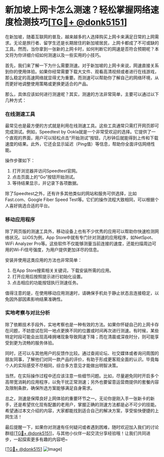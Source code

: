# 新加坡上网卡怎么测速？轻松掌握网络速度检测技巧[[TG💪+ @donk5151](https://t.me/s/donk5151)]

在新加坡，随着互联网的普及，越来越多的人选择购买上网卡来满足日常的上网需求。无论是旅行者、留学生还是长期居住的新加坡居民，上网卡都成了不可或缺的工具。然而，当你拿到一张新的上网卡时，如何判断它的网速是否符合预期呢？本文将为你详细介绍如何测速以及一些实用的小技巧。

首先，我们来了解一下为什么需要测速。对于新加坡的上网卡来说，网速直接关系到你的使用体验。如果你经常需要下载大文件、观看高清视频或者进行在线游戏，那么稳定的高速网络就显得尤为重要。而测速可以帮助你了解自己的网络环境，从而更好地调整使用策略或更换更适合的产品。

那么，具体应该如何进行测速呢？其实，测速的方法非常简单，主要可以通过以下几种方式：

### 在线测速工具

最常见也是最方便的方式就是利用在线测速工具。这些工具通常只需打开网页即可完成测试。例如，Speedtest by Ookla就是一个非常受欢迎的选择。它提供了一个直观的界面，用户可以轻松点击“开始测试”按钮，几秒钟后就能得到上传和下载速度的结果。此外，它还会显示延迟（Ping值）等信息，帮助你全面评估网络性能。

操作步骤如下：
1. 打开浏览器并访问Speedtest官网。
2. 点击页面上的“Go”按钮开始测试。
3. 等待结果显示，并记录下各项数据。

除了Speedtest之外，还有许多其他类似的网站和服务可供选择，比如Fast.com、Google Fiber Speed Test等。它们的操作流程大致相同，可以根据个人喜好挑选合适的平台。

### 移动应用程序

除了网页版的测速工具外，移动设备上也有不少优秀的应用可以帮助你快速检测网络状况。以iOS为例，App Store中就有专门针对测速的应用程序，如NetSpot、WiFi Analyzer Pro等。这些软件不仅能够测量当前连接的速度，还能扫描周边可用的Wi-Fi信号强度，为用户提供更加详尽的信息。

安装并使用这类应用的方法也非常简单：
1. 在App Store搜索相关关键词，下载安装所需的应用。
2. 打开应用后按照提示进行初始化设置。
3. 点击相应的功能按钮执行测速任务。

值得注意的是，在使用移动应用测速时，请确保手机处于静止状态且连接稳定，以免因外部因素影响结果准确性。

### 实地考察与对比分析

除了依赖技术手段外，实地考察也是一种有效的方法。如果你怀疑自己的上网卡存在问题，不妨尝试在同一地点更换不同的位置或时间再次进行测速。有时候，某些特定时段可能会出现高峰拥堵现象导致网速下降；而在清晨或深夜时分，则可能享受到更为流畅的服务体验。

同时，还可以与其他用户的反馈作比较。通过查阅论坛、社交媒体或者询问周围的朋友同事，了解他们对同一款产品的评价，有助于形成更客观全面的认识。毕竟每个人的实际感受不尽相同，综合多方意见才能做出明智决策。

当然，在实际操作过程中还应该注意一些细节问题。比如，尽量避免同时开启多个高带宽消耗的应用程序，以免干扰正常测速；另外也要留意运营商提供的套餐内容及限制条款，确保所选方案能够满足自身需求。

总之，测速是保障良好上网体验的重要环节之一。无论你是刚入手一张新卡的新手，还是希望优化现有配置的老用户，掌握正确的测速方法都是必不可少的技能。希望通过本文介绍的内容，大家都能找到适合自己的解决方案，享受愉快便捷的上网生活！

最后提醒一下，如果你对测速有任何疑问或者遇到困难，随时欢迎加入我们的讨论群组[[TG💪+ @donk5151](https://t.me/s/donk5151)]，与其他小伙伴一起交流分享经验哦！让我们共同进步，一起探索更多有趣的内容吧~

[[TG💪+ @donk5151](https://t.me/s/donk5151) ![Image](https://i.postimg.cc/rwNCRYN7/Snipaste-2025-04-30-17-27-05.png)]